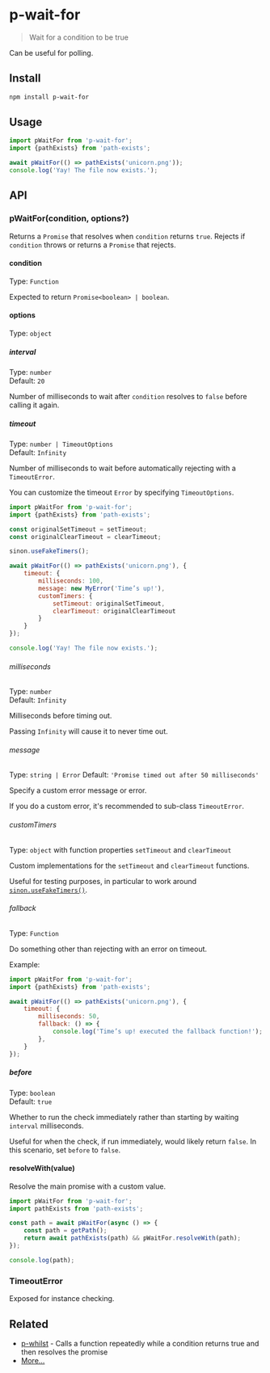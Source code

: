 # p-wait-for

> Wait for a condition to be true

Can be useful for polling.

## Install

```sh
npm install p-wait-for
```

## Usage

```js
import pWaitFor from 'p-wait-for';
import {pathExists} from 'path-exists';

await pWaitFor(() => pathExists('unicorn.png'));
console.log('Yay! The file now exists.');
```

## API

### pWaitFor(condition, options?)

Returns a `Promise` that resolves when `condition` returns `true`. Rejects if `condition` throws or returns a `Promise` that rejects.

#### condition

Type: `Function`

Expected to return `Promise<boolean> | boolean`.

#### options

Type: `object`

##### interval

Type: `number`\
Default: `20`

Number of milliseconds to wait after `condition` resolves to `false` before calling it again.

##### timeout

Type: `number | TimeoutOptions`\
Default: `Infinity`

Number of milliseconds to wait before automatically rejecting with a `TimeoutError`.

You can customize the timeout `Error` by specifying `TimeoutOptions`.

```js
import pWaitFor from 'p-wait-for';
import {pathExists} from 'path-exists';

const originalSetTimeout = setTimeout;
const originalClearTimeout = clearTimeout;

sinon.useFakeTimers();

await pWaitFor(() => pathExists('unicorn.png'), {
	timeout: {
		milliseconds: 100,
		message: new MyError('Time’s up!'),
		customTimers: {
			setTimeout: originalSetTimeout,
			clearTimeout: originalClearTimeout
		}
	}
});

console.log('Yay! The file now exists.');
```

###### milliseconds

Type: `number`\
Default: `Infinity`

Milliseconds before timing out.

Passing `Infinity` will cause it to never time out.

###### message

Type: `string | Error`
Default: `'Promise timed out after 50 milliseconds'`

Specify a custom error message or error.

If you do a custom error, it's recommended to sub-class `TimeoutError`.

###### customTimers

Type: `object` with function properties `setTimeout` and `clearTimeout`

Custom implementations for the `setTimeout` and `clearTimeout` functions.

Useful for testing purposes, in particular to work around [`sinon.useFakeTimers()`](https://sinonjs.org/releases/latest/fake-timers/).

###### fallback

Type: `Function`

Do something other than rejecting with an error on timeout.

Example:

```js
import pWaitFor from 'p-wait-for';
import {pathExists} from 'path-exists';

await pWaitFor(() => pathExists('unicorn.png'), {
	timeout: {
		milliseconds: 50,
		fallback: () => {
			console.log('Time’s up! executed the fallback function!');
		},
	}
});
```

##### before

Type: `boolean`\
Default: `true`

Whether to run the check immediately rather than starting by waiting `interval` milliseconds.

Useful for when the check, if run immediately, would likely return `false`. In this scenario, set `before` to `false`.

#### resolveWith(value)

Resolve the main promise with a custom value.

```js
import pWaitFor from 'p-wait-for';
import pathExists from 'path-exists';

const path = await pWaitFor(async () => {
	const path = getPath();
	return await pathExists(path) && pWaitFor.resolveWith(path);
});

console.log(path);
```

### TimeoutError

Exposed for instance checking.

## Related

- [p-whilst](https://github.com/sindresorhus/p-whilst) - Calls a function repeatedly while a condition returns true and then resolves the promise
- [More…](https://github.com/sindresorhus/promise-fun)
